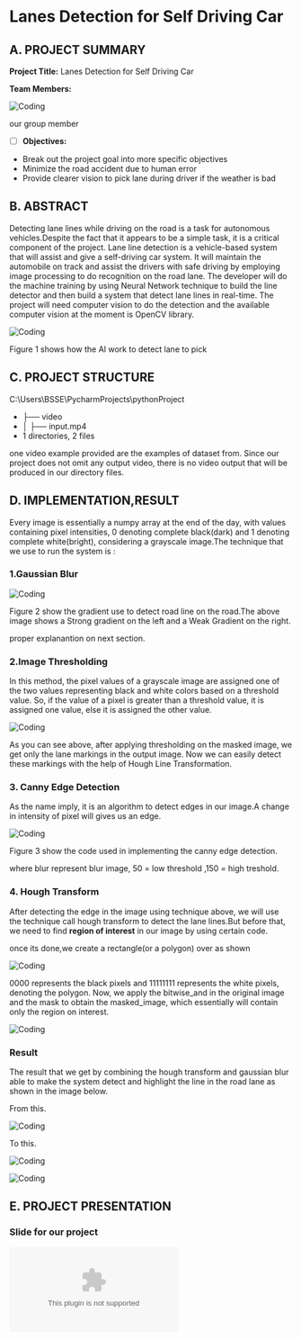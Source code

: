 # Lanes Detection for Self Driving Car 

## A. PROJECT SUMMARY

**Project Title:** Lanes Detection for Self Driving Car 

**Team Members:** 

![Coding](https://github.com/KhairilAzizie/Lanes-Detection-for-Self-Driving-Car-/blob/main/Lane%20Line/group%20member.PNG)

our group member

- [ ] **Objectives:**
- Break out the project goal into more specific objectives
- Minimize the road accident due to human error
- Provide clearer vision to pick lane during driver if the weather is bad

##  B. ABSTRACT 

Detecting lane lines while driving on the road is a task for autonomous vehicles.Despite the fact that it appears to be a simple task, it is a critical component of the project. Lane line detection is a vehicle-based system that will assist and give a self-driving car system. It will maintain the automobile on track and assist the drivers with safe driving by employing image processing to do recognition on the road lane. The developer will do the machine training by using Neural Network technique to build the line detector and then build a system that detect lane lines in real-time. The project will need computer vision to do the detection and the available computer vision at the moment is OpenCV library.



![Coding](https://github.com/KhairilAzizie/Lanes-Detection-for-Self-Driving-Car-/blob/main/Lane%20Line/Lane%20line%201.jpg)

Figure 1 shows how the AI  work to detect lane to pick



## C.   PROJECT STRUCTURE
C:\Users\BSSE\PycharmProjects\pythonProject
- ├── video
- │   ├── input.mp4
- 1 directories, 2 files

one video example provided are the examples of dataset from. Since our project does not omit any output video, there is no video output that will be produced in our directory files.


## D.  IMPLEMENTATION,RESULT 

Every image is essentially a numpy array at the end of the day, with values containing pixel intensities, 0 denoting complete black(dark) and 1 denoting complete white(bright), considering a grayscale image.The technique that we use to run the system is :

### 1.Gaussian Blur

![Coding](https://github.com/KhairilAzizie/Lanes-Detection-for-Self-Driving-Car-/blob/main/Lane%20Line/gradient.png)

Figure 2 show the gradient use to detect road line on the road.The above image shows a Strong gradient on the left and a Weak Gradient on the right.

proper explanantion on next section.

### 2.Image Thresholding

In this method, the pixel values of a grayscale image are assigned one of the two values representing black and white colors based on a threshold value. So, if the value of a pixel is greater than a threshold value, it is assigned one value, else it is assigned the other value.


![Coding](https://github.com/KhairilAzizie/Lanes-Detection-for-Self-Driving-Car-/blob/main/Lane%20Line/masked%20image.png)

As you can see above, after applying thresholding on the masked image, we get only the lane markings in the output image. Now we can easily detect these markings with the help of Hough Line Transformation.

 

### 3. Canny Edge Detection

As the name imply, it is an algorithm to detect edges in our image.A change in intensity of pixel will gives us an edge.

![Coding](https://github.com/KhairilAzizie/Lanes-Detection-for-Self-Driving-Car-/blob/main/Lane%20Line/code%201.PNG)

Figure 3 show the code used in implementing the canny edge detection.

where blur represent blur image, 50 = low threshold ,150 = high treshold.

### 4. Hough Transform

After detecting the edge in the image using technique above, we will use the technique call hough transform to detect the lane lines.But before that, we need to find **region of interest** in our image by using certain code.

once its done,we create a rectangle(or a polygon) over as shown 

![Coding](https://github.com/KhairilAzizie/Lanes-Detection-for-Self-Driving-Car-/blob/main/Lane%20Line/gradient1.PNG)

0000 represents the black pixels and 11111111 represents the white pixels, denoting the polygon. Now, we apply the bitwise_and in the original image and the mask to obtain the masked_image, which essentially will contain only the region on interest.

![Coding](https://github.com/KhairilAzizie/Lanes-Detection-for-Self-Driving-Car-/blob/main/Lane%20Line/combine.PNG)

### Result 

The result that we get by combining the hough transform and gaussian blur able to make the system detect and highlight the line in the road lane as shown in the image below.

From this.

![Coding](https://github.com/KhairilAzizie/Lanes-Detection-for-Self-Driving-Car-/blob/main/Lane%20Line/actual.PNG)

To this.

![Coding](https://github.com/KhairilAzizie/Lanes-Detection-for-Self-Driving-Car-/blob/main/Lane%20Line/result.PNG)

![Coding](https://github.com/KhairilAzizie/Lanes-Detection-for-Self-Driving-Car-/blob/main/Lane%20Line/result%202.PNG)










## E.   PROJECT PRESENTATION 

### Slide for our project

![Slide](https://github.com/KhairilAzizie/Lanes-Detection-for-Self-Driving-Car-/blob/main/Lane%20Line/Ai_.pptx)



